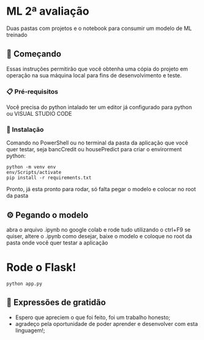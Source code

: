 # ML 2ª avaliação

Duas pastas com projetos e o notebook para consumir um modelo de ML treinado

## 🚀 Começando

Essas instruções permitirão que você obtenha uma cópia do projeto em operação na sua máquina local para fins de desenvolvimento e teste.

### 📋 Pré-requisitos

Você precisa do python intalado 
ter um editor já configurado para python ou VISUAL STUDIO CODE

### 🔧 Instalação

Comando no PowerShell ou no terminal da pasta da aplicação que você quer testar, seja bancCredit ou housePredict para criar o envirorment python:
```
python -m venv env
env/Scripts/activate
pip install -r requirements.txt
```
Pronto, já esta pronto para rodar, só falta pegar o modelo e colocar no root da pasta


## ⚙️ Pegando o modelo

abra o arquivo .ipynb no google colab e rode tudo utilizando o ctrl+F9 se quiser, altere o .ipynb
como desejar, baixe o modelo e coloque no root da pasta onde você quer testar a aplicação



# Rode o Flask!

```
python app.py
```

## 🎁 Expressões de gratidão

* Espero que apreciem o que foi feito, foi um trabalho honesto;
* agradeço pela oportunidade de poder aprender e desenvolver com esta linguagem!;
